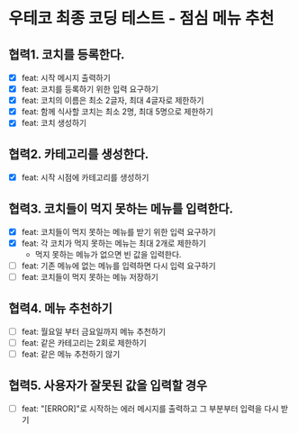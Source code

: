 # 우테코 최종 코딩 테스트 - 점심 메뉴 추천

## 협력1. 코치를 등록한다.

- [x] feat: 시작 메시지 출력하기
- [x] feat: 코치를 등록하기 위한 입력 요구하기
- [x] feat: 코치의 이름은 최소 2글자, 최대 4글자로 제한하기
- [x] feat: 함께 식사할 코치는 최소 2명, 최대 5명으로 제한하기
- [x] feat: 코치 생성하기

## 협력2. 카테고리를 생성한다.

- [x] feat: 시작 시점에 카테고리를 생성하기

## 협력3. 코치들이 먹지 못하는 메뉴를 입력한다.

- [x] feat: 코치들이 먹지 못하는 메뉴를 받기 위한 입력 요구하기
- [x] feat: 각 코치가 먹지 못하는 메뉴는 최대 2개로 제한하기
  - 먹지 못하는 메뉴가 없으면 빈 값을 입력한다.
- [ ] feat: 기존 메뉴에 없는 메뉴를 입력하면 다시 입력 요구하기
- [ ] feat: 코치들이 먹지 못하는 메뉴 저장하기

## 협력4. 메뉴 추천하기

- [ ] feat: 월요일 부터 금요일까지 메뉴 추천하기
- [ ] feat: 같은 카테고리는 2회로 제한하기
- [ ] feat: 같은 메뉴 추천하기 않기

## 협력5. 사용자가 잘못된 값을 입력할 경우

- [ ] feat: "[ERROR]"로 시작하는 에러 메시지를 출력하고 그 부분부터 입력을 다시 받기
